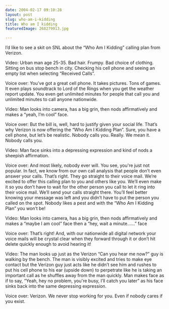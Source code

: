 ```yaml
---
date: 2004-02-17 09:10:28
layout: post
slug: who-am-i-kidding
title: Who am I kidding
featuredImage: 268279913.jpg

---
```



I’d like to see a skit on SNL about the “Who Am I Kidding” calling plan from Verizon.

Video: Urban man age 25-35. Bad hair. Frumpy. Bad choice of clothing. Sitting on bus stop bench in city. Checking his cell phone and seeing an empty list when selecting “Received Calls”.

Voice over: You’ve got a great cell phone. It takes pictures. Tons of games. It even plays soundtrack to Lord of the Rings when you get the weather report update. You even get unlimited minutes for people that call you and unlimited minutes to call anyone nationwide.

Video: Man looks into camera, has a big grin, then nods affirmatively and makes a “yeah, I’m cool” face.

Voice over: But the bill is, well, hard to justify given your social life. That’s why Verizon is now offering the “Who Am I Kidding Plan”. Sure, you have a cell phone, but let’s be realistic. Nobody calls you. Really. We mean it. Nobody calls you.

Video: Man face sinks into a depressing expression and kind of nods a sheepish affirmation.

Voice over: And most likely, nobody ever will. You see, you're just not popular. In fact, we know from our own call analysis that people don’t even answer your calls. That’s right. They go straight to their voice mail. We’re excited to offer this calling plan to you and others like you. We’ll even make it so you don’t have to wait for the other person you call to let it ring into their voice mail. We’ll send your calls straight there. You’ll feel better knowing your message was left and you didn’t have to put the person you called on the spot. Nobody likes a pest and with the “Who Am I Kidding Plan” you won’t be!

Video: Man looks into camera, has a big grin, then nods affirmatively and makes a “maybe I am cool” face then a “hey, wait a minute……” face

Voice over: That’s right! And, with our nationwide all digital network your voice mails will be crystal clear when they forward through it or don’t hit delete quickly enough to avoid hearing it!

Video: The man looks up just as the Verizon “Can you hear me now?” guy is walking by the bench. The man is visibly excited and tries to make eye contact but the Verizon guy just acts like he didn’t see him and rushes to put his cell phone to his ear (upside down) to perpetrate like he is taking an important call as he shuffles away from the man quickly. Man makes face as if to say, “Yeah, hey no problem, you're busy, I’ll catch you later” as his face sinks back into the same depressing expression.

Voice over: Verizon. We never stop working for you. Even if nobody cares if you exist.

